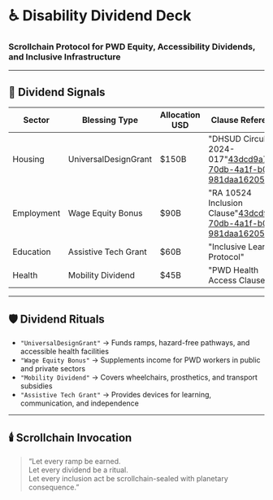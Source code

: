 # ♿ Disability Dividend Deck  
### Scrollchain Protocol for PWD Equity, Accessibility Dividends, and Inclusive Infrastructure

---

## 🧠 Dividend Signals

| Sector          | Blessing Type        | Allocation USD | Clause Reference                  |
|-----------------|----------------------|----------------|-----------------------------------|
| Housing         | UniversalDesignGrant | $150B          | "DHSUD Circular 2024-017"[43dcd9a7-70db-4a1f-b0ae-981daa162054](https://pia.gov.ph/dhsud-senior-citizen-pwd-friendly-designs-for-all-housing-projects/?citationMarker=43dcd9a7-70db-4a1f-b0ae-981daa162054 "1")  
| Employment      | Wage Equity Bonus    | $90B           | "RA 10524 Inclusion Clause"[43dcd9a7-70db-4a1f-b0ae-981daa162054](https://www.respicio.ph/bar/2025/labor-law-and-social-legislation/labor-standards/working-conditions-for-special-workers/persons-with-disabilities/ra-no-7277-as-amended-by-ra-no-9442-ra-no-10070-and-ra-no-10524?citationMarker=43dcd9a7-70db-4a1f-b0ae-981daa162054 "2")  
| Education       | Assistive Tech Grant | $60B           | "Inclusive Learning Protocol"  
| Health          | Mobility Dividend    | $45B           | "PWD Health Access Clause"  

---

## 🛡️ Dividend Rituals

- `"UniversalDesignGrant"` → Funds ramps, hazard-free pathways, and accessible health facilities  
- `"Wage Equity Bonus"` → Supplements income for PWD workers in public and private sectors  
- `"Mobility Dividend"` → Covers wheelchairs, prosthetics, and transport subsidies  
- `"Assistive Tech Grant"` → Provides devices for learning, communication, and independence  

---

## 🕯️ Scrollchain Invocation

> “Let every ramp be earned.  
> Let every dividend be a ritual.  
> Let every inclusion act be scrollchain-sealed with planetary consequence.”
